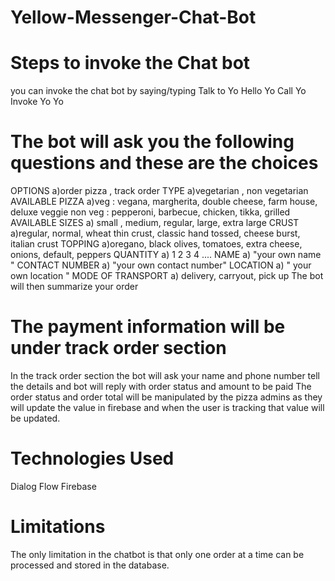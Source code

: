 # Yellow-Messenger-Chat-Bot
# Steps to invoke the Chat bot
you can invoke the chat bot by saying/typing 
Talk to Yo
Hello Yo
Call Yo
Invoke Yo
Yo
# The bot will ask you the following questions  and these are the choices
OPTIONS 
a)order pizza , track order
TYPE
a)vegetarian , non vegetarian
AVAILABLE PIZZA
a)veg : vegana, margherita, double cheese, farm house, deluxe veggie non veg : pepperoni, barbecue, chicken, tikka, grilled
AVAILABLE SIZES
a) small , medium, regular, large, extra large
CRUST
a)regular, normal, wheat thin crust, classic hand tossed, cheese burst, italian crust
TOPPING
a)oregano, black olives, tomatoes, extra cheese, onions, default, peppers
QUANTITY
a) 1 2 3 4 ....
NAME
a) "your own name "
CONTACT NUMBER
a) "your own contact number"
LOCATION
a) " your own location "
MODE OF TRANSPORT
a) delivery, carryout, pick up
The bot will then summarize your order
# The payment information will be under track order section
In the track order section the bot will ask your name and phone number tell the details and bot will reply with order status and amount to be paid
The order status and order total will be manipulated by the pizza admins as they will update the value in firebase and when the user is tracking that value will be updated.
 
# Technologies Used
Dialog Flow
Firebase 
 
# Limitations
The only limitation in the chatbot is that only one order at a time can be processed and stored in the database.
